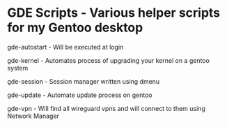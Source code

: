 # GDE Scripts - Various helper scripts for my Gentoo desktop

gde-autostart - Will be executed at login

gde-kernel - Automates process of upgrading your kernel on a gentoo system

gde-session - Session manager written using dmenu

gde-update - Automate update process on gentoo

gde-vpn - Will find all wireguard vpns and will connect to them using Network Manager
